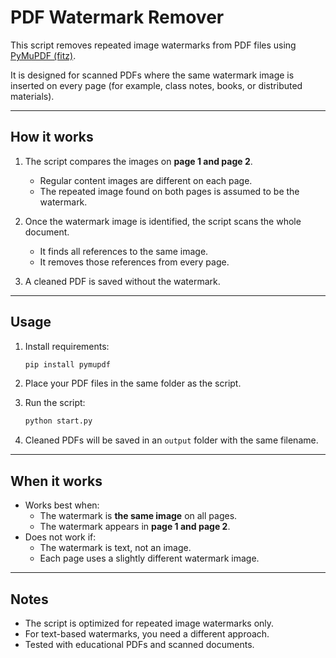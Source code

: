 # PDF Watermark Remover

This script removes repeated image watermarks from PDF files using [PyMuPDF (fitz)](https://pymupdf.readthedocs.io/).

It is designed for scanned PDFs where the same watermark image is inserted on every page (for example, class notes, books, or distributed materials).

---

## How it works

1. The script compares the images on **page 1 and page 2**.  
   - Regular content images are different on each page.  
   - The repeated image found on both pages is assumed to be the watermark.

2. Once the watermark image is identified, the script scans the whole document.  
   - It finds all references to the same image.  
   - It removes those references from every page.

3. A cleaned PDF is saved without the watermark.

---

## Usage

1. Install requirements:
   ```bash
   pip install pymupdf
   ```

2. Place your PDF files in the same folder as the script.

3. Run the script:
   ```bash
   python start.py
   ```

4. Cleaned PDFs will be saved in an `output` folder with the same filename.

---

## When it works

- Works best when:
  - The watermark is **the same image** on all pages.
  - The watermark appears in **page 1 and page 2**.
- Does not work if:
  - The watermark is text, not an image.
  - Each page uses a slightly different watermark image.

---

## Notes

- The script is optimized for repeated image watermarks only.  
- For text-based watermarks, you need a different approach.  
- Tested with educational PDFs and scanned documents.
